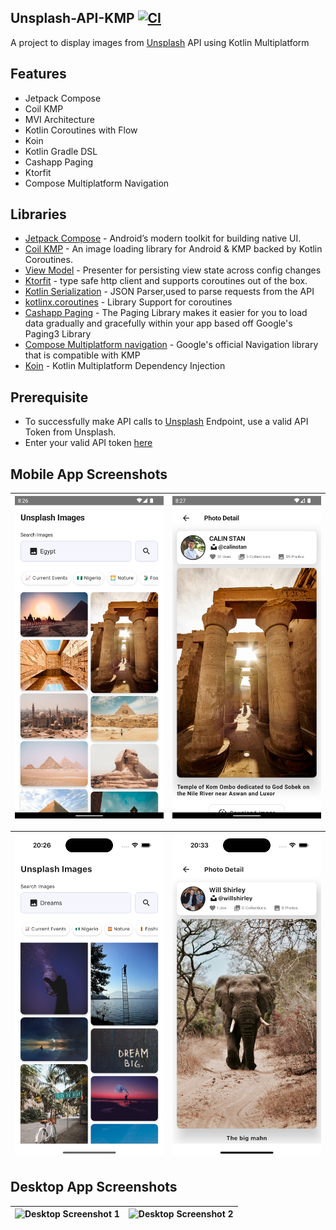 ## Unsplash-API-KMP [![CI](https://github.com/dalafiarisamuel/unsplash-kmp/actions/workflows/workflow.yml/badge.svg?branch=master)](https://github.com/dalafiarisamuel/unsplash-kmp/actions/workflows/workflow.yml)

A project to display images from [Unsplash](https://unsplash.com) API using Kotlin Multiplatform

## Features

* Jetpack Compose
* Coil KMP
* MVI Architecture
* Kotlin Coroutines with Flow
* Koin
* Kotlin Gradle DSL
* Cashapp Paging
* Ktorfit
* Compose Multiplatform Navigation

## Libraries

- [Jetpack Compose](https://developer.android.com/jetpack/compose) - Android’s modern toolkit for
  building native UI.
- [Coil KMP](https://github.com/coil-kt/coil) - An image loading library for Android & KMP
  backed by Kotlin Coroutines.
- [View Model](https://developer.android.com/topic/libraries/architecture/viewmodel) - Presenter for
  persisting view state across config changes
- [Ktorfit](https://foso.github.io/Ktorfit/installation/) - type safe http client and supports coroutines out
  of the box.
- [Kotlin Serialization](https://kotlinlang.org/docs/serialization.html#serialize-and-deserialize-json) - JSON
  Parser,used to parse requests from the API
- [kotlinx.coroutines](https://github.com/Kotlin/kotlinx.coroutines) - Library Support for
  coroutines
- [Cashapp Paging](https://github.com/cashapp/multiplatform-paging) - The Paging Library
  makes it easier for you to load data gradually and gracefully within your app based off Google's Paging3 Library
- [Compose Multiplatform navigation](https://www.jetbrains.com/help/kotlin-multiplatform-dev/compose-navigation-routing.html) -
  Google's official Navigation
  library that is compatible with KMP
- [Koin](https://insert-koin.io/docs/reference/koin-mp/kmp/) - Kotlin Multiplatform Dependency Injection

## Prerequisite

* To successfully make API calls to [Unsplash](https://unsplash.com) Endpoint, use a valid API Token from Unsplash.
* Enter your valid API token [here](./composeApp/src/commonMain/kotlin/env/Env.kt)

## Mobile App Screenshots

| ![Screenshot 1](./images/screenshot_1.png) | ![Screenshot 2](./images/screenshot_2.png) |
|--------------------------------------------|--------------------------------------------|

| ![Screenshot 3](./images/screenshot_3.png) | ![Screenshot 4](./images/screenshot_4.png) |
|--------------------------------------------|--------------------------------------------|

## Desktop App Screenshots

| ![Desktop Screenshot 1](./images/desktop_screenshot_1.png) | ![Desktop Screenshot 2](./images/desktop_screenshot_2.png) |
|------------------------------------------------------------|------------------------------------------------------------|

<br>
